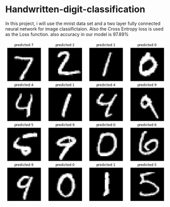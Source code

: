 # Handwritten-digit-classification
In this project, i will use the mnist data set and a two layer fully connected neural network for image classifictaion. Also the Cross Entropy loss is used as the Loss function.
also accuracy in our model is 97.89%


![alt text](https://github.com/hgoli02/Handwritten-digit-classification/blob/master/sample.png)

